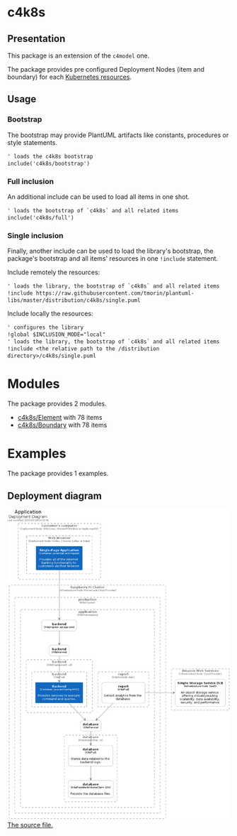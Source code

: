 # c4k8s

## Presentation
This package is an extension of the `c4model` one.

The package provides pre configured Deployment Nodes (item and boundary) for each [Kubernetes resources](https://kubernetes.io/docs/reference/kubernetes-api/).

## Usage

### Bootstrap

The bootstrap may provide PlantUML artifacts like constants, procedures or style statements.

```plantuml
' loads the c4k8s bootstrap
include('c4k8s/bootstrap')
```

### Full inclusion

An additional include can be used to load all items in one shot.

 ```plantuml
' loads the bootstrap of `c4k8s` and all related items
include('c4k8s/full')
```

### Single inclusion

Finally, another include can be used to load the library's bootstrap, the package's bootstrap and all items' resources in one `!include` statement.

Include remotely the resources:
```plantuml
' loads the library, the bootstrap of `c4k8s` and all related items
!include https://raw.githubusercontent.com/tmorin/plantuml-libs/master/distribution/c4k8s/single.puml
```

Include locally the resources:
```plantuml
' configures the library
!global $INCLUSION_MODE="local"
' loads the library, the bootstrap of `c4k8s` and all related items
!include <the relative path to the /distribution directory>/c4k8s/single.puml
```




# Modules

The package provides 2 modules.

- [c4k8s/Element](../c4k8s/Element/README.md) with 78 items
- [c4k8s/Boundary](../c4k8s/Boundary/README.md) with 78 items



# Examples

The package provides 1 examples.

## Deployment diagram

![Deployment diagram](../c4k8s/deployment_diagram.png)<br>
[The source file.](../c4k8s/deployment_diagram.puml)



